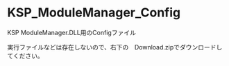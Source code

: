 # KSP_ModuleManager_Config
KSP ModuleManager.DLL用のConfigファイル

実行ファイルなどは存在しないので、右下の　Download.zipでダウンロードしてください。
